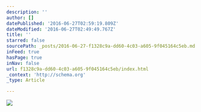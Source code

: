 ```yaml
---
description: ''
author: []
datePublished: '2016-06-27T02:59:19.809Z'
dateModified: '2016-06-27T02:49:49.767Z'
title: ''
starred: false
sourcePath: _posts/2016-06-27-f1328c9a-dd60-4c03-a605-9f045164c5eb.md
inFeed: true
hasPage: true
inNav: false
url: f1328c9a-dd60-4c03-a605-9f045164c5eb/index.html
_context: 'http://schema.org'
_type: Article

---
```

![](https://the-grid-user-content.s3-us-west-2.amazonaws.com/805043ac-ed11-40c2-85ed-76cc1314633a.png)